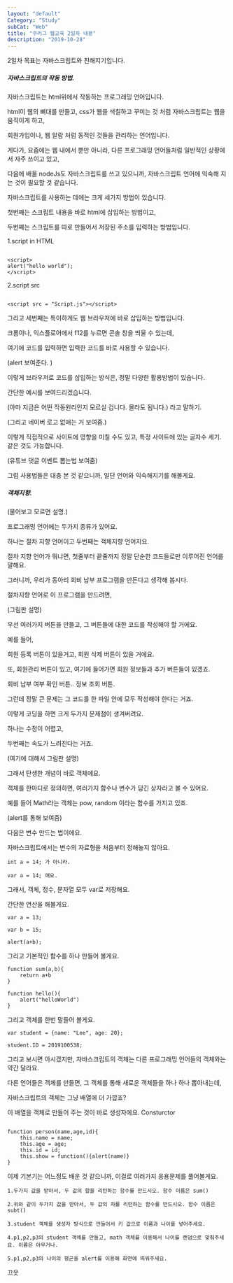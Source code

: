 ```yaml
---
layout: "default"
Category: "Study"
subCat: "Web"
title: "쿠러그 웹교육 2일차 내용"
description: "2019-10-28"
---
```


2일차 목표는 자바스크립트와 친해지기입니다.

##### 자바스크립트의 작동 방법.

자바스크립트는 html위에서 작동하는 프로그래밍 언어입니다.

html이 웹의 뼈대를 만들고, css가 웹을 색칠하고 꾸미는 것 처럼 자바스크립트는 웹을 움직이게 하고,

회원가입이나, 웹 알람 처럼 동적인 것들을 관리하는 언어입니다.

게다가, 요즘에는 웹 내에서 뿐만 아니라, 다른 프로그래밍 언어들처럼 일반적인 상황에서 자주 쓰이고 있고,

다음에 배울 nodeJs도 자바스크립트를 쓰고 있으니까, 자바스크립트 언어에 익숙해 지는 것이 필요할 것 같습니다.


자바스크립트를 사용하는 데에는 크게 세가지 방법이 있습니다.

첫번째는 스크립트 내용을 바로 html에 삽입하는 방법이고,

두번째는 스크립트를 따로 만들어서 저장된 주소를 입력하는 방법입니다.


1.script in HTML


~~~

<script>
alert("hello world");
</script>

~~~

2.script src

~~~

<script src = "Script.js"></script>

~~~


그리고 세번째는 특이하게도 웹 브라우저에 바로 삽입하는 방법입니다.

크롬이나, 익스플로어에서 f12를 누르면 콘솔 창을 띄울 수 있는데,

여기에 코드를 입력하면 입력한 코드를 바로 사용할 수 있습니다.

(alert 보여준다. )

이렇게 브라우저로 코드를 삽입하는 방식은, 정말 다양한 활용방법이 있습니다.

간단한 예시를 보여드리겠습니다.

(아마 지금은 어떤 작동원리인지 모르실 겁니다. 몰라도 됩니다.) 라고 말하기.

(그리고 네이버 로고 없애는 거 보여줌.)

이렇게 직접적으로 사이트에 영향을 미칠 수도 있고, 특정 사이트에 있는 글자수 세기. 같은 것도 가능합니다.

(유튜브 댓글 이벤트 뽑는법 보여줌)


그럼 사용법들은 대충 본 것 같으니까, 일단 언어와 익숙해지기를 해볼게요.

##### 객체지향.

(물어보고 모르면 설명.)

프로그래밍 언어에는 두가지 종류가 있어요.

하나는 절차 지향 언어이고 두번째는 객체지향 언어지요.

절차 지향 언어가 뭐냐면, 첫줄부터 끝줄까지 정말 단순한 코드들로만 이루어진 언어를 말해요.

그러니까, 우리가 동아리 회비 납부 프로그램을 만든다고 생각해 봅시다.

절차지향 언어로 이 프로그램을 만드려면,

(그림판 설명)

우선 여러가지 버튼을 만들고, 그 버튼들에 대한 코드를 작성해야 할 거에요.

예를 들어,

회원 등록 버튼이 있을거고, 회원 삭제 버튼이 있을 거에요.

또, 회원관리 버튼이 있고, 여기에 들어가면 회원 정보들과 추가 버튼들이 있겠죠.

회비 납부 여부 확인 버튼.. 정보 조회 버튼.

그런데 정말 큰 문제는 그 코드를 한 파일 안에 모두 작성해야 한다는 거죠.

이렇게 코딩을 하면 크게 두가지 문제점이 생겨버려요.

하나는 수정이 어렵고,

두번째는 속도가 느려진다는 거죠.

(여기에 대해서 그림판 설명)

그래서 탄생한 개념이 바로 객체에요.

객체를 한마디로 정의하면, 여러가지 함수나 변수가 담긴 상자라고 볼 수 있어요.

예를 들어 Math라는 객체는 pow, random 이라는 함수를 가지고 있죠.

(alert를 통해 보여줌)

다음은 변수 만드는 법이에요.

자바스크립트에서는 변수의 자료형을 처음부터 정해놓지 않아요.

~~~
int a = 14; 가 아니라.

var a = 14; 애요.
~~~

그래서, 객체, 정수, 문자열 모두 var로 저장해요.

간단한 연산을 해볼게요.

~~~
var a = 13;

var b = 15;

alert(a+b);
~~~

그리고 기본적인 함수를 하나 만들어 볼게요.

~~~
function sum(a,b){
    return a+b
}
~~~

~~~
function hello(){
    alert("helloWorld")
}

~~~

그리고 객체를 한번 말들어 볼게요.

~~~
var student = {name: "Lee", age: 20};

student.ID = 2019100538;

~~~

그리고 보시면 아시겠지만, 자바스크립트의 객체는 다른 프로그래밍 언어들의 객체와는 약간 달라요.

다른 언어들은 객체를 만들면, 그 객체를 통해 새로운 객체들을 하나 하나 뽑아내는데,

자바스크립트의 객체는 그냥 배열에 더 가깝죠?

이 배열을 객체로 만들어 주는 것이 바로 생성자에요. Consturctor

~~~

function person(name,age,id){
    this.name = name;
    this.age = age;
    this.id = id;
    this.show = function(){alert(name)}
}

~~~


이제 기본기는 어느정도 배운 것 같으니까, 이걸로 여러가지 응용문제를 풀어볼게요.

~~~
1.두가지 값을 받아서, 두 값의 합을 리턴하는 함수를 만드시오. 함수 이름은 sum()

2.위와 같이 두가지 값을 받아서, 두 값의 차를 리턴하는 함수를 만드시오. 함수 이름은 subt()

3.student 객체를 생성자 방식으로 만들어서 키 값으로 이름과 나이를 넣어주세요.

4.p1,p2,p3의 student 객체를 만들고, math 객체를 이용해서 나이를 랜덤으로 맞춰주세요. 이름은 아무거나.

5.p1,p2,p3의 나이의 평균을 alert를 이용해 화면에 띄워주세요.
~~~

끄읏
